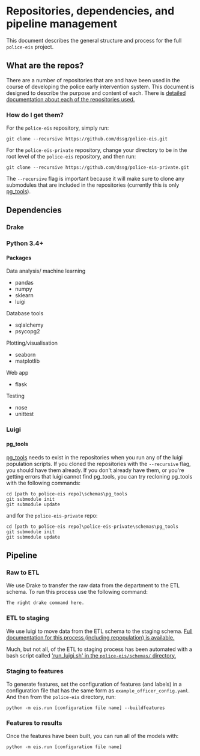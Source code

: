 # Repositories, dependencies, and pipeline management

This document describes the general structure and process for the full `police-eis` project.

## What are the repos?

There are a number of repositories that are and have been used in the course of developing the police early intervention system. This document is designed to describe the purpose and content of each. There is [detailed documentation about each of the repositories used.](./repository_documentation.md)

### How do I get them?

For the `police-eis` repository, simply run:

`git clone --recursive https://github.com/dssg/police-eis.git`

For the `police-eis-private` repository, change your directory to be in the root level of the `police-eis` repository, and then run:

`git clone --recursive https://github.com/dssg/police-eis-private.git`

The `--recursive` flag is important because it will make sure to clone any submodules that are included in the repositories (currently this is only [pg_tools](https://github.com/jonkeane/pg_tools)).

## Dependencies

### Drake

### Python 3.4+
#### Packages

Data analysis/ machine learning
- pandas
- numpy
- sklearn
- luigi

Database tools
- sqlalchemy
- psycopg2

Plotting/visualisation
- seaborn
- matplotlib

Web app
- flask

Testing
- nose
- unittest

### Luigi

#### pg_tools
[pg_tools](https://github.com/jonkeane/pg_tools) needs to exist in the repositories when you run any of the luigi population scripts. If you cloned the repositories with the `--recursive` flag, you should have them already. If you don't already have them, or you're getting errors that luigi cannot find pg_tools, you can try recloning pg_tools with the following commands:

```
cd [path to police-eis repo]\schemas\pg_tools
git submodule init
git submodule update
```

and for the `police-eis-private` repo:

```
cd [path to police-eis repo]\police-eis-private\schemas\pg_tools
git submodule init
git submodule update
```

## Pipeline

### Raw to ETL

We use Drake to transfer the raw data from the department to the ETL schema. To run this process use the following command:

`The right drake command here.`

### ETL to staging

We use luigi to move data from the ETL schema to the staging schema. [Full documentation for this process (including repopulation) is available.](nashville_staging_population_and_management.md)

Much, but not all, of the ETL to staging process has been automated with a bash script called ['run_luigi.sh' in the `police-eis/schemas/` directory.](../schemas/run_luigi.sh)

### Staging to features

To generate features, set the configuration of features (and labels) in a configuration file that has the same form  as `example_officer_config.yaml`. And then from the `police-eis` directory, run:

`python -m eis.run [configuration file name] --buildfeatures`

### Features to results

Once the features have been built, you can run all of the models with:

`python -m eis.run [configuration file name]`

